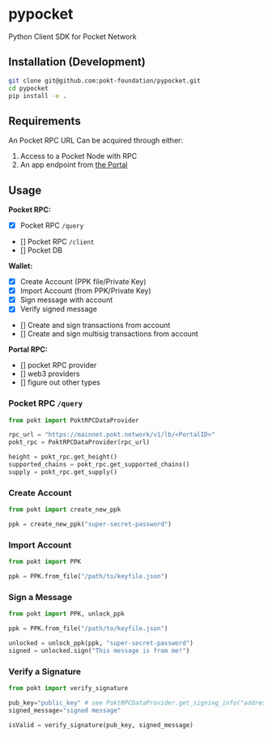 # pypocket

Python Client SDK for Pocket Network

## Installation (Development)

```sh
git clone git@github.com:pokt-foundation/pypocket.git
cd pypocket
pip install -e .
```

## Requirements

An Pocket RPC URL Can be acquired through either:

1. Access to a Pocket Node with RPC
2. An app endpoint from [the Portal](https://portal.pokt.network/)

## Usage

**Pocket RPC:**

- [x] Pocket RPC `/query`
- [] Pocket RPC `/client`
- [] Pocket DB

**Wallet:**

- [x] Create Account (PPK file/Private Key)
- [x] Import Account (from PPK/Private Key)
- [x] Sign message with account
- [x] Verify signed message
- [] Create and sign transactions from account
- [] Create and sign multisig transactions from account

**Portal RPC:**

- [] pocket RPC provider
- [] web3 providers
- [] figure out other types

### Pocket RPC `/query`

```python
from pokt import PoktRPCDataProvider

rpc_url = "https://mainnet.pokt.network/v1/lb/<PortalID>"
pokt_rpc = PoktRPCDataProvider(rpc_url)

height = pokt_rpc.get_height()
supported_chains = pokt_rpc.get_supported_chains()
supply = pokt_rpc.get_supply()
```

### Create Account

```python
from pokt import create_new_ppk

ppk = create_new_ppk("super-secret-password")
```

### Import Account

```python
from pokt import PPK

ppk = PPK.from_file("/path/to/keyfile.json")
```

### Sign a Message

```python
from pokt import PPK, unlock_ppk

ppk = PPK.from_file("/path/to/keyfile.json")

unlocked = unlock_ppk(ppk, "super-secret-password")
signed = unlocked.sign("This message is from me!")
```

### Verify a Signature

```python
from pokt import verify_signature

pub_key="public_key" # see PoktRPCDataProvider.get_signing_info("address")
signed_message="signed message"

isValid = verify_signature(pub_key, signed_message)
```
